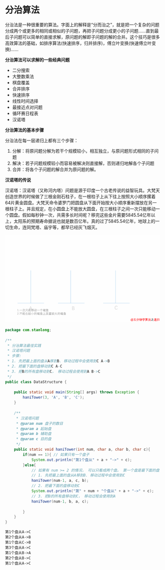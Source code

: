 # 分治算法

分治法是一种很重要的算法。字面上的解释是“分而治之”，就是把一个复杂的问题分成两个或更多的相同或相似的子问题，再把子问题分成更小的子问题……直到最后子问题可以简单的直接求解，原问题的解即子问题的解的合并。这个技巧是很多高效算法的基础，如排序算法(快速排序，归并排序)，傅立叶变换(快速傅立叶变换)……

**分治算法可以求解的一些经典问题**

- 二分搜索
- 大整数乘法
- 棋盘覆盖
- 合并排序
- 快速排序
- 线性时间选择
- 最接近点对问题
- 循环赛日程表
- 汉诺塔

**分治算法的基本步骤**

分治法在每一层递归上都有三个步骤：

1. 分解：将原问题分解为若干个规模较小，相互独立，与原问题形式相同的子问题
2. 解决：若子问题规模较小而容易被解决则直接解，否则递归地解各个子问题
3. 合并：将各个子问题的解合并为原问题的解。

**汉诺塔的传说**

汉诺塔：汉诺塔（又称河内塔）问题是源于印度一个古老传说的益智玩具。大梵天创造世界的时候做了三根金刚石柱子，在一根柱子上从下往上按照大小顺序摞着64片黄金圆盘。大梵天命令婆罗门把圆盘从下面开始按大小顺序重新摆放在另一根柱子上。并且规定，在小圆盘上不能放大圆盘，在三根柱子之间一次只能移动一个圆盘。假如每秒钟一次，共需多长时间呢？移完这些金片需要5845.54亿年以上，太阳系的预期寿命据说也就是数百亿年。真的过了5845.54亿年，地球上的一切生命，连同梵塔、庙宇等，都早已经灰飞烟灭。

![](.././doc/19.gif)

```java
package com.stanlong;

/**
 * 分治算法最佳实践
 * 汉诺塔问题
 * 步骤:
 * 1. 先把最上面的盘从A移到B. 移动过程中会使用到C A->B
 * 2. 把最下面的盘移动到C A-C
 * 3. 把B的所有盘移动到C， 移动过程会使用到A B->C
 */
public class DataStructure {

    public static void main(String[] args) throws Exception {
        haniTower(3, 'A', 'B', 'C');
    }

    /**
     * 汉诺塔问题
     * @param num 盘子的数目
     * @param a 起始盘
     * @param b 辅助盘
     * @param c 目的盘
     */
    public static void haniTower(int num, char a, char b, char c){
        if(num == 1){ // 如果只有一个盘子
            System.out.println("第1个盘从" + a + "->" + c);
        }else{
            // 如果有 num >= 2 的情况， 可以只看成两个盘。 第一个盘是最下面的盘， 第二个盘是上面的所有盘
            // 1. 先把最上面的盘从A移到B. 移动过程中会使用到C
            haniTower(num-1, a, c, b);
            // 2. 把最下面的盘移动到C
            System.out.println("第" + num + "个盘从" + a + "->" + c);
            // 3. 把B的所有盘移动到C， 移动过程会使用到A
            haniTower(num-1, b, a, c);

        }
    }
}
```

```
第1个盘从A->C
第2个盘从A->B
第1个盘从C->B
第3个盘从A->C
第1个盘从B->A
第2个盘从B->C
第1个盘从A->C
```



